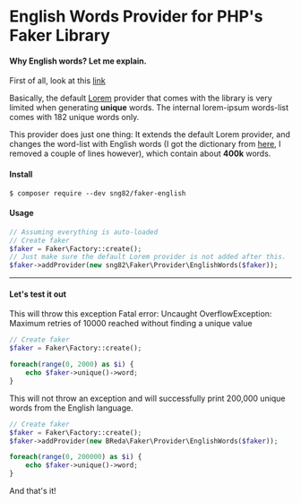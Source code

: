 
# English Words  Provider for PHP's Faker Library

#### Why English words? Let me explain.
First of all, look at this [link](https://stackoverflow.com/questions/33270023/php-faker-how-to-create-n-unique-words)

Basically, the default [Lorem](https://github.com/fzaninotto/Faker/blob/master/src/Faker/Provider/Lorem.php) provider that comes with the library is very limited when generating __unique__ words. The internal lorem-ipsum words-list comes with 182 unique words only. 

This provider does just one thing: It extends the default Lorem provider, and changes the word-list with English words (I got the dictionary from [here](https://github.com/dwyl/english-words), I removed a couple of lines however), which contain about __400k__ words.

#### Install
```shell
$ composer require --dev sng82/faker-english
```

#### Usage
```php
// Assuming everything is auto-loaded
// Create faker
$faker = Faker\Factory::create();
// Just make sure the default Lorem provider is not added after this. 
$faker->addProvider(new sng82\Faker\Provider\EnglishWords($faker));
```

---

#### Let's test it out
This will throw this exception
Fatal error:  Uncaught OverflowException: Maximum retries of 10000 reached without finding a unique value
```php
// Create faker
$faker = Faker\Factory::create();

foreach(range(0, 2000) as $i) {
    echo $faker->unique()->word;
}
```

This will not throw an exception and will successfully print 200,000 unique words from the English language.
```php
// Create faker
$faker = Faker\Factory::create();
$faker->addProvider(new BReda\Faker\Provider\EnglishWords($faker));

foreach(range(0, 200000) as $i) {
    echo $faker->unique()->word;
}
```

And that's it!

